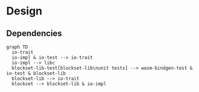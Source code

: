 # Design

## Dependencies

```mermaid
graph TD
  io-trait
  io-impl & io-test --> io-trait
  io-impl --> libc
  blockset-lib-test[blockset-lib\nunit tests] --> wasm-bindgen-test & io-test & blockset-lib
  blockset-lib --> io-trait
  blockset --> blockset-lib & io-impl
```
